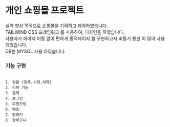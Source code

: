 <h1>개인 쇼핑몰 프로젝트</h1>

<p>실력 향상 목적으로 쇼핑몰을 기획하고 제작하였습니다.<br>
TAILWIND CSS 프레임워크 를 사용하여, 디자인을 하였습니다.<br>
사용자가 페이지 이동 없이 편하게 동적페이지 를 구현하고자 비동기 통신 이 많이 사용 되었습니다.<br>
DB는 MYSQL 사용 하였습니다.</p>

<h3>기능 구현</h3>
<pre>
<code>
1. 상품 (등록,수정,삭제)
2. 리뷰 기능
3. 결제
4. 로그인
5. 회원가입
6. 배송
7. 찜하기
8. 장바구니
</code></pre>
